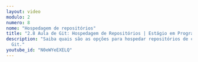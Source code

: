 ```yaml
---
layout: video
modulo: 2
numero: 8
nome: "Hospedagem de repositórios"
title: "2.8 Aula de Git: Hospedagem de Repositórios | Estágio em Programação"
description: "Saiba quais são as opções para hospedar repositórios de código
  Git."
youtube_id: "N0eWYeEXELQ"
---
```


